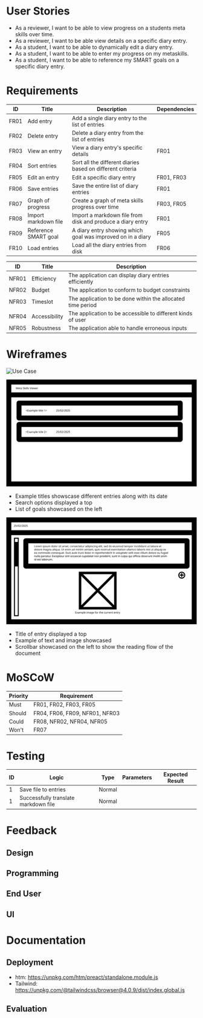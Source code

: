 # User Stories

- As a reviewer, I want to be able to view progress on a students meta skills over time.
- As a reviewer, I want to be able view details on a specific diary entry.
- As a student, I want to be able to dynamically edit a diary entry.
- As a student, I want to be able to enter my progress on my metaskills.
- As a student, I want to be able to reference my SMART goals on a specific diary entry.

# Requirements

| ID   | Title                | Description                                                 | Dependencies |
| ---- | -------------------- | ----------------------------------------------------------- | ------------ |
| FR01 | Add entry            | Add a single diary entry to the list of entries             |              |
| FR02 | Delete entry         | Delete a diary entry from the list of entries               |              |
| FR03 | View an entry        | View a diary entry's specific details                       | FR01         |
| FR04 | Sort entries         | Sort all the different diaries based on different criteria  |              |
| FR05 | Edit an entry        | Edit a specific diary entry                                 | FR01, FR03   |
| FR06 | Save entries         | Save the entire list of diary entries                       | FR01         |
| FR07 | Graph of progress    | Create a graph of meta skills progress over time            | FR03, FR05   |
| FR08 | Import markdown file | Import a markdown file from disk and produce a diary entry  | FR01         |
| FR09 | Reference SMART goal | A diary entry showing which goal was improved on in a diary | FR05         |
| FR10 | Load entries         | Load all the diary entries from disk                        | FR06         |

| ID    | Title         | Description                                                 |
| ----- | ------------- | ----------------------------------------------------------- |
| NFR01 | Efficiency    | The application can display diary entries efficiently       |
| NFR02 | Budget        | The application to conform to budget constraints            |
| NFR03 | Timeslot      | The application to be done within the allocated time period |
| NFR04 | Accessibility | The application to be accessible to different kinds of user |
| NFR05 | Robustness    | The application able to handle erroneous inputs             |

# Wireframes

![Use Case](target/use-case-diagram.svg "Use Case")

![Diary View](design/wireframe-1.svg "Diary View")

- Example titles showscase different entries along with its date
- Search options displayed a top
- List of goals showcased on the left

![Entry View](design/wireframe-2.svg "Entry View")

- Title of entry displayed a top
- Example of text and image showcased
- Scrollbar showcased on the left to show the reading flow of the document

# MoSCoW

| Priority | Requirement                    |
| -------- | ------------------------------ |
| Must     | FR01, FR02, FR03, FR05         |
| Should   | FR04, FR06, FR09, NFR01, NFR03 |
| Could    | FR08, NFR02, NFR04, NFR05      |
| Won't    | FR07                           |

# Testing

| ID | Logic | Type   | Parameters | Expected Result |
| -- | ----- | ------ | ---------- | --------------- |
| 1  | Save file to entries      | Normal |            |                 |
| 1  | Successfully translate markdown file | Normal |            |                 |

# Feedback

## Design
## Programming
## End User
## UI

# Documentation

## Deployment

- htm: https://unpkg.com/htm/preact/standalone.module.js
- Tailwind: https://unpkg.com/@tailwindcss/browser@4.0.9/dist/index.global.js

## Evaluation

